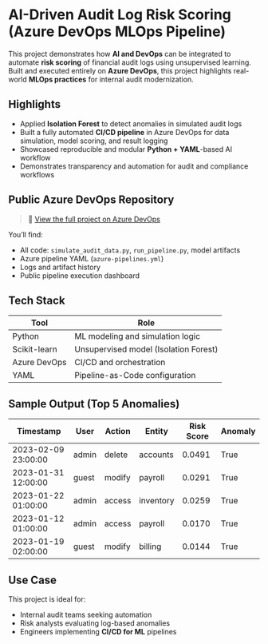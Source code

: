 # AI-Driven Audit Log Risk Scoring (Azure DevOps MLOps Pipeline)

This project demonstrates how **AI and DevOps** can be integrated to automate **risk scoring** of financial audit logs using unsupervised learning. Built and executed entirely on **Azure DevOps**, this project highlights real-world **MLOps practices** for internal audit modernization.

## Highlights

- Applied **Isolation Forest** to detect anomalies in simulated audit logs
- Built a fully automated **CI/CD pipeline** in Azure DevOps for data simulation, model scoring, and result logging
- Showcased reproducible and modular **Python + YAML**-based AI workflow
- Demonstrates transparency and automation for audit and compliance workflows

## Public Azure DevOps Repository

> 🔗 [View the full project on Azure DevOps](https://dev.azure.com/AIML-DataAnalytics-Projects/_git/AuditRiskScoring)

You’ll find:
- All code: `simulate_audit_data.py`, `run_pipeline.py`, model artifacts
- Azure pipeline YAML (`azure-pipelines.yml`)
- Logs and artifact history
- Public pipeline execution dashboard

## Tech Stack

| Tool             | Role                                |
|------------------|-------------------------------------|
| Python           | ML modeling and simulation logic    |
| Scikit-learn     | Unsupervised model (Isolation Forest) |
| Azure DevOps     | CI/CD and orchestration             |
| YAML             | Pipeline-as-Code configuration      |

## Sample Output (Top 5 Anomalies)

| Timestamp           | User         | Action       | Entity       | Risk Score | Anomaly |
|---------------------|--------------|--------------|--------------|------------|---------|
| 2023-02-09 23:00:00 | admin        | delete       | accounts     | 0.0491     | True    |
| 2023-01-31 12:00:00 | guest        | modify       | payroll      | 0.0291     | True    |
| 2023-01-22 01:00:00 | admin        | access       | inventory    | 0.0259     | True    |
| 2023-01-12 01:00:00 | admin        | access       | payroll      | 0.0170     | True    |
| 2023-01-19 02:00:00 | guest        | modify       | billing      | 0.0144     | True    |

## Use Case

This project is ideal for:
- Internal audit teams seeking automation
- Risk analysts evaluating log-based anomalies
- Engineers implementing **CI/CD for ML** pipelines

